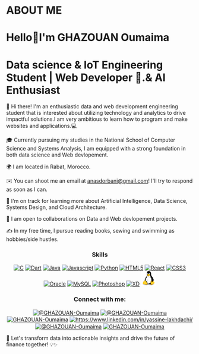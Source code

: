# ABOUT ME
Hello👋I'm GHAZOUAN Oumaima
===========================

Data science & IoT Engineering Student | Web Developer 🌟.& AI Enthusiast
================================================
👋 Hi there! I'm an enthusiastic data and web development engineering student that is interested about utilizing technology and analytics to drive impactful solutions.I am very ambitious
to learn how to program and make websites and applications.💻

🎓 Currently pursuing my studies in the National School of Computer Science and Systems Analysis, I am equipped with a strong foundation in both data science and Web devlopement. 

🌍 I am located in Rabat, Morocco.

✉️  You can shoot me an email at anasdorbani@gmail.com! I'll try to respond as soon as I can.

🌱  I'm on track for learning more about Artificial Intelligence, Data Science, Systems Design, and Cloud Architecture.

🤝 I am open to collaborations on Data and Web devlopement projects.

✍️ In my free time, I pursue reading books, sewing and swimming as hobbies/side hustles.






<h3 align="center">Skills</h3>

<p  align="center">
<a href="https://docs.microsoft.com/en-us/cpp/?view=msvc-170" target="_blank" rel="noreferrer"><img src="https://raw.githubusercontent.com/danielcranney/readme-generator/main/public/icons/skills/c-colored.svg" width="36" height="36" alt="C" /></a>
<a href="https://dart.dev/" target="_blank" rel="noreferrer"><img src="https://raw.githubusercontent.com/danielcranney/readme-generator/main/public/icons/skills/dart-colored.svg" width="36" height="36" alt="Dart" /></a>
<a href="https://www.oracle.com/java/" target="_blank" rel="noreferrer"><img src="https://raw.githubusercontent.com/danielcranney/readme-generator/main/public/icons/skills/java-colored.svg" width="36" height="36" alt="Java" /></a>
<a href="https://developer.mozilla.org/en-US/docs/Web/JavaScript" target="_blank" rel="noreferrer"><img src="https://raw.githubusercontent.com/danielcranney/readme-generator/main/public/icons/skills/javascript-colored.svg" width="36" height="36" alt="Javascript" /></a>
<a href="https://www.python.org/" target="_blank" rel="noreferrer"><img src="https://raw.githubusercontent.com/danielcranney/readme-generator/main/public/icons/skills/python-colored.svg" width="36" height="36" alt="Python" /></a>
<a href="https://developer.mozilla.org/en-US/docs/Glossary/HTML5" target="_blank" rel="noreferrer"><img src="https://raw.githubusercontent.com/danielcranney/readme-generator/main/public/icons/skills/html5-colored.svg" width="36" height="36" alt="HTML5" /></a>
<a href="https://reactjs.org/" target="_blank" rel="noreferrer"><img src="https://raw.githubusercontent.com/danielcranney/readme-generator/main/public/icons/skills/react-colored.svg" width="36" height="36" alt="React" /></a>
<a href="https://www.w3.org/TR/CSS/#css" target="_blank" rel="noreferrer"><img src="https://raw.githubusercontent.com/danielcranney/readme-generator/main/public/icons/skills/css3-colored.svg" width="36" height="36" alt="CSS3" /></a>
<a href="https://www.oracle.com/uk/index.html" target="_blank" rel="noreferrer"><img src="https://raw.githubusercontent.com/danielcranney/readme-generator/main/public/icons/skills/oracle-colored.svg" width="36" height="36" alt="Oracle" /></a>
<a href="https://www.mysql.com/" target="_blank" rel="noreferrer"><img src="https://raw.githubusercontent.com/danielcranney/readme-generator/main/public/icons/skills/mysql-colored.svg" width="36" height="36" alt="MySQL" /></a>
<a href="https://www.adobe.com/uk/products/photoshop.html" target="_blank" rel="noreferrer"><img src="https://raw.githubusercontent.com/danielcranney/readme-generator/main/public/icons/skills/photoshop-colored.svg" width="36" height="36" alt="Photoshop" /></a>
<a href="https://www.adobe.com/uk/products/xd.html" target="_blank" rel="noreferrer"><img src="https://raw.githubusercontent.com/danielcranney/readme-generator/main/public/icons/skills/xd-colored.svg" width="36" height="36" alt="XD" /></a>
<a href="https://www.linux.org/" target="_blank" rel="noreferrer"><img src="https://raw.githubusercontent.com/devicons/devicon/master/icons/linux/linux-original.svg" alt="linux" width="40" height="40"/></a>
</p>


<h3 align="center">Connect with me:</h3>
<p align="center">
<a href="https://instagram.com/ouma5gh?igshid=MzNlNGNkZWQ4Mg==" target="blank"><img align="center" src="https://raw.githubusercontent.com/codemaker2015/github-profile-readme-generator/master/src/images/icons/Social/instagram.svg" alt="@GHAZOUAN-Oumaima" height="30" width="40" /></a>
<a href="https://facebook/oumayma.ghzoinne.9" target="blank"><img align="center" src="https://raw.githubusercontent.com/codemaker2015/github-profile-readme-generator/master/src/images/icons/Social/facebook.svg" alt="@GHAZOUAN-Oumaima" height="30" width="40" /></a>
<a href="https://twitter.com/OUMA_GHAZOUAN" target="blank"><img align="center" src="https://raw.githubusercontent.com/codemaker2015/github-profile-readme-generator/master/src/images/icons/Social/twitter.svg" alt="GHAZOUAN-Oumaima" height="30" width="40" /></a>
<a href="https://www.linkedin.com/in/oumaima-ghazouan-199a0922a" target="blank"><img align="center" src="https://raw.githubusercontent.com/codemaker2015/github-profile-readme-generator/master/src/images/icons/Social/linked-in-alt.svg" alt="https://www.linkedin.com/in/yassine-lakhdachi/" height="30" width="40" /></a>
<a href="" target="blank"><img align="center" src="https://raw.githubusercontent.com/codemaker2015/github-profile-readme-generator/master/src/images/icons/Social/medium.svg" alt="@GHAZOUAN-Oumaima" height="30" width="40" /></a>
<a href="" target="blank"><img align="center" src="https://raw.githubusercontent.com/codemaker2015/github-profile-readme-generator/master/src/images/icons/Social/codeforces.svg" alt="GHAZOUAN-Oumaima" height="30" width="40" /></a>


</p>


🚀 Let's transform data into actionable insights and drive the future of finance together! 💡✨
